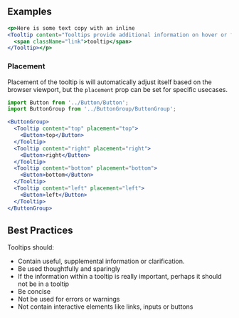 ## Examples

```jsx
<p>Here is some text copy with an inline
<Tooltip content="Tooltips provide additional information on hover or focus">
  <span className="link">tooltip</span>
</Tooltip></p>
```

### Placement

Placement of the tooltip is will automatically adjust itself based on the browser viewport, but the `placement` prop can be set for specific usecases.

```jsx
import Button from '../Button/Button';
import ButtonGroup from '../ButtonGroup/ButtonGroup';

<ButtonGroup>
  <Tooltip content="top" placement="top">
    <Button>top</Button>
  </Tooltip>
  <Tooltip content="right" placement="right">
    <Button>right</Button>
  </Tooltip>
  <Tooltip content="bottom" placement="bottom">
    <Button>bottom</Button>
  </Tooltip>
  <Tooltip content="left" placement="left">
    <Button>left</Button>
  </Tooltip>
</ButtonGroup>
```

## Best Practices

Tooltips should:

* Contain useful, supplemental information or clarification.
* Be used thoughtfully and sparingly
* If the information within a tooltip is really important,  perhaps it should not be in a tooltip
* Be concise
* Not be used for errors or warnings
* Not contain interactive elements like links, inputs or buttons
